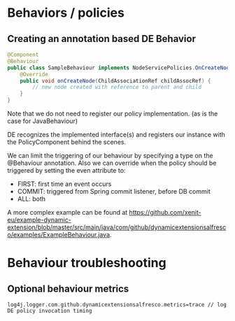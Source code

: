 # Behaviors / policies

## Creating an annotation based DE Behavior

```java
@Component
@Behaviour
public class SampleBehaviour implements NodeServicePolicies.OnCreateNodePolicy {
    @Override
    public void onCreateNode(ChildAssociationRef childAssocRef) {
        // new node created with reference to parent and child
    }
}
```

Note that we do not need to register our policy implementation. (as is the case for JavaBehaviour)

DE recognizes the implemented interface(s) and registers our instance with the PolicyComponent behind the scenes.

We can limit the triggering of our behaviour by specifying a type on the @Behaviour annotation.
Also we can override when the policy should be triggered by setting the even attribute to:
* FIRST: first time an event occurs
* COMMIT:  triggered from Spring commit listener, before DB commit
* ALL: both

A more complex example can be found at https://github.com/xenit-eu/example-dynamic-extension/blob/master/src/main/java/com/github/dynamicextensionsalfresco/examples/ExampleBehaviour.java.

# Behaviour troubleshooting

## Optional behaviour metrics
    log4j.logger.com.github.dynamicextensionsalfresco.metrics=trace // log DE policy invocation timing 
